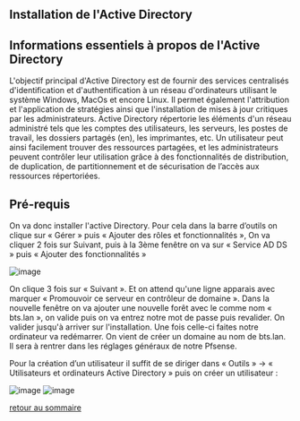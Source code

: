## Installation de l'Active Directory

## Informations essentiels à propos de l'Active Directory

L'objectif principal d'Active Directory est de fournir des services centralisés d'identification et d'authentification à un réseau d'ordinateurs utilisant le système Windows, MacOs et encore Linux. Il permet également l'attribution et l'application de stratégies ainsi que l'installation de mises à jour critiques par les administrateurs. Active Directory répertorie les éléments d'un réseau administré tels que les comptes des utilisateurs, les serveurs, les postes de travail, les dossiers partagés (en), les imprimantes, etc. Un utilisateur peut ainsi facilement trouver des ressources partagées, et les administrateurs peuvent contrôler leur utilisation grâce à des fonctionnalités de distribution, de duplication, de partitionnement et de sécurisation de l’accès aux ressources répertoriées.

## Pré-requis

On va donc installer l'active Directory. Pour cela dans la barre d’outils on clique sur « Gérer » puis « Ajouter des rôles et fonctionnalités », On va cliquer 2 fois sur Suivant, puis à la 3ème fenêtre on va sur « Service AD DS » puis « Ajouter des fonctionnalités » 

![image](https://user-images.githubusercontent.com/59647512/112837907-c20f1b80-909c-11eb-8c14-a4c08b5a9e30.png)

On clique 3 fois sur « Suivant ».
Et on attend qu'une ligne apparais avec marquer « Promouvoir ce serveur en contrôleur de domaine ». Dans la nouvelle fenêtre on va ajouter une nouvelle forêt avec le comme nom « bts.lan », on valide puis on va entrez notre mot de passe puis revalider. On valider jusqu'à arriver sur l'installation. Une fois celle-ci faites notre ordinateur va redémarrer.
On vient de créer un domaine au nom de bts.lan. Il sera à rentrer dans les réglages généraux de notre Pfsense.

Pour la création d’un utilisateur il suffit de se diriger dans « Outils » -> « Utilisateurs et ordinateurs Active Directory » puis on créer un utilisateur :

![image](https://user-images.githubusercontent.com/59647512/112837959-d0f5ce00-909c-11eb-90bb-bc97c7d4e298.png)
![image](https://user-images.githubusercontent.com/59647512/112837975-d3f0be80-909c-11eb-80f6-ccc697904779.png)


[retour au sommaire](https://yassineoby.github.io/PortFolio-Yassine-OUBOUYA/home.html)
